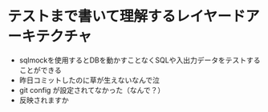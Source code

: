 # テストまで書いて理解するレイヤードアーキテクチャ

- sqlmockを使用するとDBを動かすことなくSQLや入出力データをテストすることができる
- 昨日コミットしたのに草が生えないなんで泣
- git config が設定されてなかった（なんで？）
- 反映されますか
